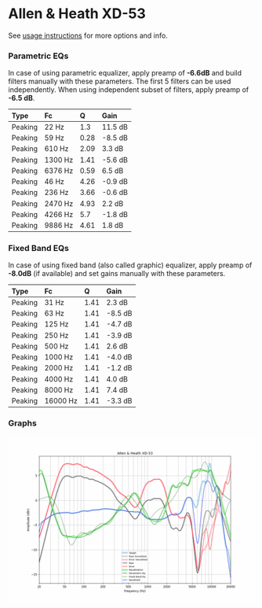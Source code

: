 # Allen & Heath XD-53
See [usage instructions](https://github.com/jaakkopasanen/AutoEq#usage) for more options and info.

### Parametric EQs
In case of using parametric equalizer, apply preamp of **-6.6dB** and build filters manually
with these parameters. The first 5 filters can be used independently.
When using independent subset of filters, apply preamp of **-6.5 dB**.

| Type    | Fc      |    Q | Gain    |
|:--------|:--------|:-----|:--------|
| Peaking | 22 Hz   | 1.3  | 11.5 dB |
| Peaking | 59 Hz   | 0.28 | -8.5 dB |
| Peaking | 610 Hz  | 2.09 | 3.3 dB  |
| Peaking | 1300 Hz | 1.41 | -5.6 dB |
| Peaking | 6376 Hz | 0.59 | 6.5 dB  |
| Peaking | 46 Hz   | 4.26 | -0.9 dB |
| Peaking | 236 Hz  | 3.66 | -0.6 dB |
| Peaking | 2470 Hz | 4.93 | 2.2 dB  |
| Peaking | 4266 Hz | 5.7  | -1.8 dB |
| Peaking | 9886 Hz | 4.61 | 1.8 dB  |

### Fixed Band EQs
In case of using fixed band (also called graphic) equalizer, apply preamp of **-8.0dB**
(if available) and set gains manually with these parameters.

| Type    | Fc       |    Q | Gain    |
|:--------|:---------|:-----|:--------|
| Peaking | 31 Hz    | 1.41 | 2.3 dB  |
| Peaking | 63 Hz    | 1.41 | -8.5 dB |
| Peaking | 125 Hz   | 1.41 | -4.7 dB |
| Peaking | 250 Hz   | 1.41 | -3.9 dB |
| Peaking | 500 Hz   | 1.41 | 2.6 dB  |
| Peaking | 1000 Hz  | 1.41 | -4.0 dB |
| Peaking | 2000 Hz  | 1.41 | -1.2 dB |
| Peaking | 4000 Hz  | 1.41 | 4.0 dB  |
| Peaking | 8000 Hz  | 1.41 | 7.4 dB  |
| Peaking | 16000 Hz | 1.41 | -3.3 dB |

### Graphs
![](./Allen%20&%20Heath%20XD-53.png)
